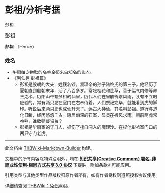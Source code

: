 # 彭祖/分析考据

<!-- source html: G:\repos\THBWiki-Markdown-Builder\THBWikiMarkdown\Temp\main\8\86\ns0%3A%E5%BD%AD%E7%A5%96%2F%E5%88%86%E6%9E%90%E8%80%83%E6%8D%AE.html -->

彭祖

  
<big>彭祖</big>  

 **彭祖** （Houso）
  


### 姓名
- 华扇给宠物取的名字全都来自知名的仙人。
- 《列仙传·彭祖篇》
  - 彭祖是殷朝的大夫，姓籛名铿，颛顼帝的孙子陆终氏的第三子。他经历了夏朝直到殷朝末年，活了八百多岁。常吃桂花和芝草，善于运气内修等养生之术。历阳山中有彭祖的仙室，历代人们在室前祈求风雨，没有不立时应验的。常有两只虎在室门左右奉侍着，人们祭祀完毕，就能看到虎的脚印。听说后来两只虎也成仙升天了。远古大神仙，其名叫彭祖。道行与造化日新，经历悠悠千古。隐居幽深的石室，显灵在祈风求雨。祠前两虎常咆哮，谁敢猜疑轻侮？
  - 彭祖是华扇家的守门人，抓伤了擅自闯入的魔理沙。在捏他彭祖室门口的两只守门老虎。






---

此文档由 [THBWiki-Markdown-Builder](https://github.com/Delsin-Yu/THBWiki-Markdown-Builder) 构建。

文档中的所有内容除特殊注明外，均在 [**知识共享(Creative Commons) 署名-非商业性使用-相同方式共享 3.0 协议**](https://creativecommons.org/licenses/by-sa/3.0/deed.zh-hans) 下提供，附加条款亦可能应用。

引用类型与其他类型作品版权归原作者所有，如有作者授权则遵照授权协议使用。

详细请查阅 [THBWiki：免责声明](https://thbwiki.cc/THBWiki:%E5%85%8D%E8%B4%A3%E5%A3%B0%E6%98%8E)。

